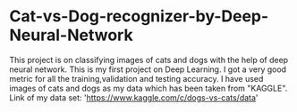 # Cat-vs-Dog-recognizer-by-Deep-Neural-Network
This project is on classifying images of cats and dogs with the help of deep neural network. This is my first project on Deep Learning. I got a very good metric for all the training,validation and testing accuracy. I have used images of cats and dogs as my data which has been taken from "KAGGLE". Link of my data set: 'https://www.kaggle.com/c/dogs-vs-cats/data'
